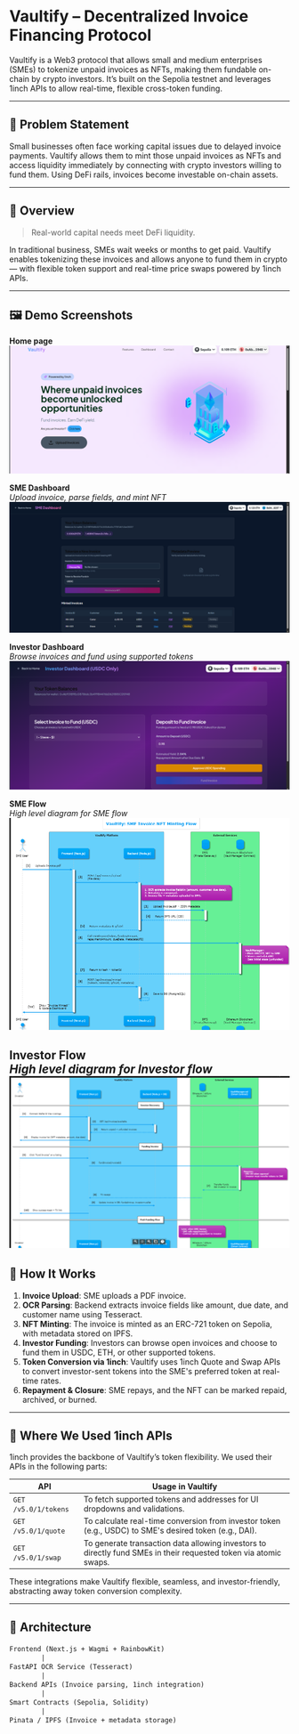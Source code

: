 # Vaultify – Decentralized Invoice Financing Protocol

Vaultify is a Web3 protocol that allows small and medium enterprises (SMEs) to tokenize unpaid invoices as NFTs, making them fundable on-chain by crypto investors. It’s built on the Sepolia testnet and leverages 1inch APIs to allow real-time, flexible cross-token funding.

---

## 🧠 Problem Statement

Small businesses often face working capital issues due to delayed invoice payments. Vaultify allows them to mint those unpaid invoices as NFTs and access liquidity immediately by connecting with crypto investors willing to fund them. Using DeFi rails, invoices become investable on-chain assets.

---

## 🚀 Overview

> Real-world capital needs meet DeFi liquidity.

In traditional business, SMEs wait weeks or months to get paid. Vaultify enables tokenizing these invoices and allows anyone to fund them in crypto — with flexible token support and real-time price swaps powered by 1inch APIs.

---

## 🖼️ Demo Screenshots
**Home page**    
![SME Dashboard Screenshot](./screenshots/home.png)

**SME Dashboard**  
*Upload invoice, parse fields, and mint NFT*  
![SME Dashboard Screenshot](./screenshots/sme-dashboard.png)

**Investor Dashboard**  
*Browse invoices and fund using supported tokens*  
![Investor Dashboard Screenshot](./screenshots/investor-dashboard.png)

**SME Flow**  
*High level diagram for SME flow*  
![Invoice NFT Screenshot](./screenshots/sme.png)

**Investor Flow**  
*High level diagram for Investor flow*  
![Invoice NFT Screenshot](./screenshots/investor.png)
---

## 🔁 How It Works

1. **Invoice Upload**: SME uploads a PDF invoice.
2. **OCR Parsing**: Backend extracts invoice fields like amount, due date, and customer name using Tesseract.
3. **NFT Minting**: The invoice is minted as an ERC-721 token on Sepolia, with metadata stored on IPFS.
4. **Investor Funding**: Investors can browse open invoices and choose to fund them in USDC, ETH, or other supported tokens.
5. **Token Conversion via 1inch**: Vaultify uses 1inch Quote and Swap APIs to convert investor-sent tokens into the SME's preferred token at real-time rates.
6. **Repayment & Closure**: SME repays, and the NFT can be marked repaid, archived, or burned.

---

## 📍 Where We Used 1inch APIs

1inch provides the backbone of Vaultify’s token flexibility. We used their APIs in the following parts:

| API                | Usage in Vaultify                                  |
|--------------------|----------------------------------------------------|
| `GET /v5.0/1/tokens` | To fetch supported tokens and addresses for UI dropdowns and validations. |
| `GET /v5.0/1/quote`  | To calculate real-time conversion from investor token (e.g., USDC) to SME's desired token (e.g., DAI). |
| `GET /v5.0/1/swap`   | To generate transaction data allowing investors to directly fund SMEs in their requested token via atomic swaps. |

These integrations make Vaultify flexible, seamless, and investor-friendly, abstracting away token conversion complexity.

---

## 🧱 Architecture

```plaintext
Frontend (Next.js + Wagmi + RainbowKit)
        |
FastAPI OCR Service (Tesseract)
        |
Backend APIs (Invoice parsing, 1inch integration)
        |
Smart Contracts (Sepolia, Solidity)
        |
Pinata / IPFS (Invoice + metadata storage)
